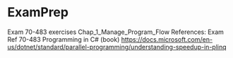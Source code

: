 # ExamPrep
Exam 70-483 exercises
Chap_1_Manage_Program_Flow
References:
Exam Ref 70-483 Programming in C# (book)
https://docs.microsoft.com/en-us/dotnet/standard/parallel-programming/understanding-speedup-in-plinq
